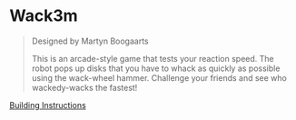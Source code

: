 # Wack3m

> Designed by Martyn Boogaarts
> 
> This is an arcade-style game that tests your reaction speed. The robot pops up disks that you have to whack as quickly as possible using the wack-wheel hammer. Challenge your friends and see who wackedy-wacks the fastest!

[Building Instructions](https://www.lego.com/cdn/cs/set/assets/bltdb2f687cb4aa5b97/WACK3M.pdf)
